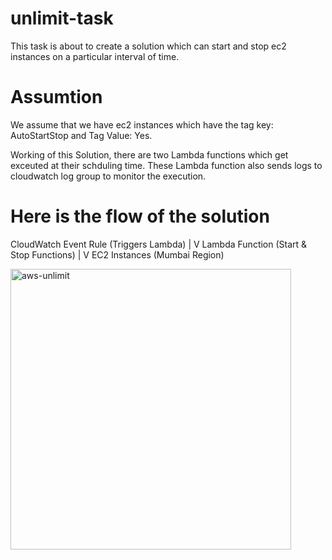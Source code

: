 # unlimit-task
This task is about to create a solution which can start and stop ec2 instances on a particular interval of time.

# Assumtion
We assume that we have ec2 instances which have the tag key: AutoStartStop and Tag Value: Yes.

Working of this Solution, there are two Lambda functions which get exceuted at their schduling time. These Lambda function also sends logs to cloudwatch log group to monitor the execution.

# Here is the flow of the solution
CloudWatch Event Rule (Triggers Lambda)
          |
          V
Lambda Function (Start & Stop Functions)
          |
          V
EC2 Instances (Mumbai Region)


<img width="449" alt="aws-unlimit" src="https://github.com/Sumit-95/unlimit-task/assets/59448923/04f15573-f7bc-4a13-a41f-16c422a12a0e">
